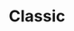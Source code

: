 ---
title: "Classic"
layout: "classic"

banner:
  bg_image: "images/banner/banner-bg.svg"
  title: "Salut je suis John Smith Doe. <br> J'aide les gens à créer le meilleur logiciel du monde"
  image: "images/banner/illustration.svg"
---